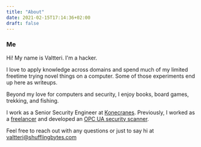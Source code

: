 ```yaml
---
title: "About"
date: 2021-02-15T17:14:36+02:00
draft: false
---
```


### Me

Hi! My name is Valtteri. I'm a hacker.

I love to apply knowledge across domains and spend much of my limited freetime trying novel things on a computer.
Some of those experiments end up here as writeups.

Beyond my love for computers and security, I enjoy books, board games, trekking, and fishing.

I work as a Senior Security Engineer at [Konecranes](https://www.konecranes.com/).
Previously, I worked as a [freelancer](https://molemmat.fi) and developed an [OPC UA security scanner](https://opalopc.com).

Feel free to reach out with any questions or just to say hi at [valtteri@shufflingbytes.com](mailto:valtteri@shufflingbytes.com)
